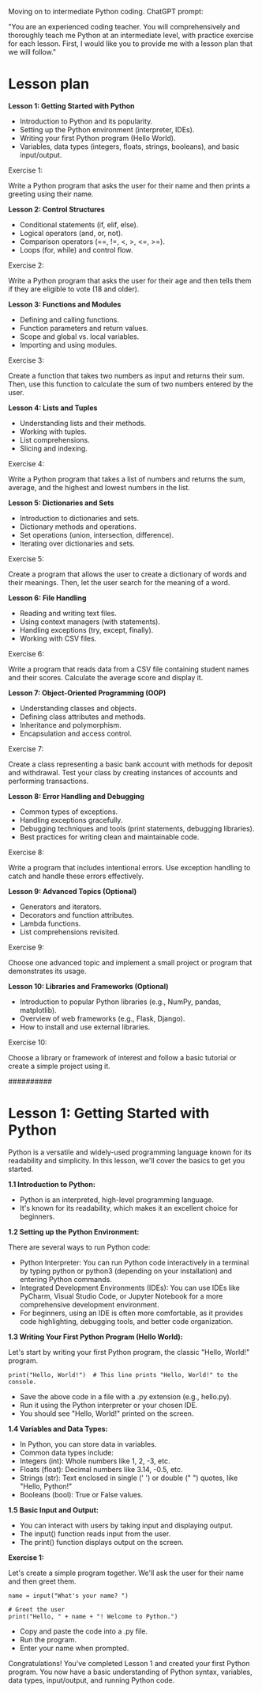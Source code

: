 Moving on to intermediate Python coding. ChatGPT prompt:

"You are an experienced coding teacher. You will comprehensively and thoroughly teach me Python at an intermediate level, with practice exercise for each lesson. First, I would like you to provide me with a lesson plan that we will follow."

# Lesson plan

**Lesson 1: Getting Started with Python**

- Introduction to Python and its popularity.
- Setting up the Python environment (interpreter, IDEs).
- Writing your first Python program (Hello World).
- Variables, data types (integers, floats, strings, booleans), and basic input/output.

Exercise 1:

Write a Python program that asks the user for their name and then prints a greeting using their name.

**Lesson 2: Control Structures**

- Conditional statements (if, elif, else).
- Logical operators (and, or, not).
- Comparison operators (==, !=, <, >, <=, >=).
- Loops (for, while) and control flow.

Exercise 2:

Write a Python program that asks the user for their age and then tells them if they are eligible to vote (18 and older).

**Lesson 3: Functions and Modules**

- Defining and calling functions.
- Function parameters and return values.
- Scope and global vs. local variables.
- Importing and using modules.

Exercise 3:

Create a function that takes two numbers as input and returns their sum. Then, use this function to calculate the sum of two numbers entered by the user.

**Lesson 4: Lists and Tuples**

- Understanding lists and their methods.
- Working with tuples.
- List comprehensions.
- Slicing and indexing.

Exercise 4:

Write a Python program that takes a list of numbers and returns the sum, average, and the highest and lowest numbers in the list.

**Lesson 5: Dictionaries and Sets**

- Introduction to dictionaries and sets.
- Dictionary methods and operations.
- Set operations (union, intersection, difference).
- Iterating over dictionaries and sets.

Exercise 5:

Create a program that allows the user to create a dictionary of words and their meanings. Then, let the user search for the meaning of a word.

**Lesson 6: File Handling**

- Reading and writing text files.
- Using context managers (with statements).
- Handling exceptions (try, except, finally).
- Working with CSV files.

Exercise 6:

Write a program that reads data from a CSV file containing student names and their scores. Calculate the average score and display it.

**Lesson 7: Object-Oriented Programming (OOP)**

- Understanding classes and objects.
- Defining class attributes and methods.
- Inheritance and polymorphism.
- Encapsulation and access control.

Exercise 7:

Create a class representing a basic bank account with methods for deposit and withdrawal. Test your class by creating instances of accounts and performing transactions.

**Lesson 8: Error Handling and Debugging**

- Common types of exceptions.
- Handling exceptions gracefully.
- Debugging techniques and tools (print statements, debugging libraries).
- Best practices for writing clean and maintainable code.

Exercise 8:

Write a program that includes intentional errors. Use exception handling to catch and handle these errors effectively.

**Lesson 9: Advanced Topics (Optional)**

- Generators and iterators.
- Decorators and function attributes.
- Lambda functions.
- List comprehensions revisited.

Exercise 9:

Choose one advanced topic and implement a small project or program that demonstrates its usage.

**Lesson 10: Libraries and Frameworks (Optional)**

- Introduction to popular Python libraries (e.g., NumPy, pandas, matplotlib).
- Overview of web frameworks (e.g., Flask, Django).
- How to install and use external libraries.

Exercise 10:

Choose a library or framework of interest and follow a basic tutorial or create a simple project using it.

##########

# Lesson 1: Getting Started with Python

Python is a versatile and widely-used programming language known for its readability and simplicity. In this lesson, we'll cover the basics to get you started.

**1.1 Introduction to Python:**

- Python is an interpreted, high-level programming language.
- It's known for its readability, which makes it an excellent choice for beginners.

**1.2 Setting up the Python Environment:**

There are several ways to run Python code:

- Python Interpreter: You can run Python code interactively in a terminal by typing python or python3 (depending on your installation) and entering Python commands.
- Integrated Development Environments (IDEs): You can use IDEs like PyCharm, Visual Studio Code, or Jupyter Notebook for a more comprehensive development environment.
- For beginners, using an IDE is often more comfortable, as it provides code highlighting, debugging tools, and better code organization.

**1.3 Writing Your First Python Program (Hello World):**

Let's start by writing your first Python program, the classic "Hello, World!" program.

```# This is a Python comment. Comments are ignored by the interpreter.
print("Hello, World!")  # This line prints "Hello, World!" to the console.
```

- Save the above code in a file with a .py extension (e.g., hello.py).
- Run it using the Python interpreter or your chosen IDE.
- You should see "Hello, World!" printed on the screen.

**1.4 Variables and Data Types:**

- In Python, you can store data in variables.
- Common data types include:
- Integers (int): Whole numbers like 1, 2, -3, etc.
- Floats (float): Decimal numbers like 3.14, -0.5, etc.
- Strings (str): Text enclosed in single (' ') or double (" ") quotes, like "Hello, Python!"
- Booleans (bool): True or False values.

**1.5 Basic Input and Output:**

- You can interact with users by taking input and displaying output.
- The input() function reads input from the user.
- The print() function displays output on the screen.

**Exercise 1:**

Let's create a simple program together. We'll ask the user for their name and then greet them.

```# Ask the user for their name
name = input("What's your name? ")

# Greet the user
print("Hello, " + name + "! Welcome to Python.")
```

- Copy and paste the code into a .py file.
- Run the program.
- Enter your name when prompted.

Congratulations! You've completed Lesson 1 and created your first Python program. You now have a basic understanding of Python syntax, variables, data types, input/output, and running Python code.